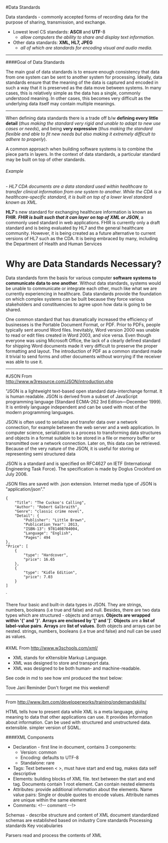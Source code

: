 #Data Standards 

Data standards - commonly accepted forms of recording data for the purpose of sharing, transmission, and exchange. 
* Lowest level CS standards:  **ASCII** and **UTF**-8 
    *  _allow computers the ability to share and display text information._
* Other data standards: **XML, HL7, JPEG**
   * _all of which are standards for encoding visual and audio media._
  
_________  
 
####Goal of Data Standards

The main goal of data standards is to ensure enough consistency that data from one system can be sent to another system 
for processing. 
Ideally, data standards ensure that the meaning of the data is captured and encoded in such a way that it is preserved 
as the data move between systems. In many cases, this is relatively simple as the data has a single, commonly understood 
meaning. In other cases, this becomes very difficult as the underlying data itself may contain multiple meanings.


_____
When defining data standards there is a trade off b/w **defining every little detail** (_thus making the standard very rigid and unable to adapt to new use cases or needs_), and being **very expressive** (_thus making the standard flexible and able to fit new needs but also making it extremely difficult to adhere to properly_).

A common approach when building software systems is to combine the piece parts in layers.
In the context of data standards, a particular standard may be built on top of other standards.

###### Example
 _- HL7 CDA documents are a data standard used within healthcare to transfer clinical information from one system to another. While the CDA is a healthcare-specific standard, it is built on top of a lower level standard known as XML._
 
 
 **HL7**'s new standard for exchanging healthcare information is known as **FHIR**.
 **_FHIR is built such that it can layer on top of XML or JSON_**, a commonly used standard in web applications. FHIR is currently only a draft standard and is being evaluated by HL7 and the general healthcare community. However, it is being created as a future alternative to current versions of HL7 such as the CDA. It is being embraced by many, including the Department of Health and Human Services
 
 
 # Why are Data Standards Necessary?
 Data standards form the basis for various computer **software systems to communicate data to one another**. Without data standards, systems would be unable to communicate or integrate each other, much like what we are currently experiencing in healthcare. Data standards provide the foundation on which complex systems can be built because they force various stakeholders and constituencies to agree upon how data is going to be shared.

One common standard that has dramatically increased the efficiency of businesses is the Portable Document Format, or PDF. Prior to PDFs, people typically sent around Word files. Inevitably, Word version 2000 was unable to read or edit files created in Word 2003, and vice versa. Even though everyone was using Microsoft Office, the lack of a clearly defined standard for shipping Word documents made it very difficult to preserve the proper formatting and layout. The introduction of PDF as a common standard made it trivial to send forms and other documents without worrying if the receiver was able to use it.

___
#JSON
From  
http://www.w3resource.com/JSON/introduction.php

"JSON is a lightweight text-based open standard data-interchange format. It is human readable. JSON is derived from a subset of JavaScript programming language (Standard ECMA-262 3rd Edition—December 1999). It is entirely language independent and can be used with most of the modern programming languages.

JSON is often used to serialize and transfer data over a network connection, for example between the web server and a web application. In computer science, serialization is a process to transforming data structures and objects in a format suitable to be stored in a file or memory buffer or transmitted over a network connection. Later on, this data can be retrieved. Because of the very nature of the JSON, it is useful for storing or representing semi structured data

JSON is a standard and is specified on RFC4627 on IETF (International Engineering Task Force). The specification is made by Doglus Crockford on July 2006.

JSON files are saved with .json extension. Internet media type of JSON is "application/json"."



    {
        "Title": "The Cuckoo's Calling",
        "Author": "Robert Galbraith",
        "Genre": "classic crime novel",
        "Detail": {
            "Publisher": "Little Brown",
            "Publication_Year": 2013,
            "ISBN-13": 9781408704004,
            "Language": "English",
            "Pages": 494
    },
    "Price": [
        {
            "type": "Hardcover",
            "price": 16.65
        },
        {
            "type": "Kidle Edition",
            "price": 7.03
        }
    ]
`

There four basic and built-in data types in JSON. They are strings, numbers, booleans (i.e true and false) and null. Besides, there are two data types which are structured - objects and arrays.
**Objects are wrapped within '{' and '}'**. **Arrays are enclosed by '[' and ']**'. **Objects** are a **list of label-value pairs**. **Arrays** are **list of values**.
Both objects and arrays can be nested.
strings, numbers, booleans (i.e true and false) and null can be used as values.


####

#XML
From http://www.w3schools.com/xml/
* XML stands for eXtensible Markup Language.
* XML was designed to store and transport data.
* XML was designed to be both human- and machine-readable.

See code in md to see how xml produced the text below:
<?xml version="1.0" encoding="UTF-8"?>
<note>
  <to>Tove</to>
  <from>Jani</from>
  <heading>Reminder</heading>
  <body>Don't forget me this weekend!</body>
</note>

      

_______
From http://www.ibm.com/developerworks/training/ondemandskills/

HTML tells how to present data while XML is a meta language, giving meaning to data that other applications can use. It provides information about information. Can be used with structured and unstructured data.
extensible. simpler version of SGML.

####XML Components
* Declaration - first line in document, contains 3 components:
    - Version: common
    - Encoding: defaults to UTF-8
    - Standalone: rare
* Tags: Text between < >, must have start and end tag, makes data self descriptive
* Elements: building blocks of XML file. text between the start and end tag. Documents contain 1 root element. Can contain nested elements
* Attributes: provide additional information about the elements. Name value pairs:
 Single or double quotes to encode values. Attribute names are unique within the same element
* Comments: <!-- comment --!>

Schemas - describe structure and content of XML document
standardized schemas are established based on industry
Core standards
Processing standards
Key vocabularies

Parsers read and process the contents of XML